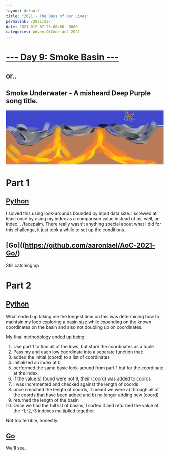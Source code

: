 ```yaml
---
layout: default
title: "2021 - The Days of Our Lives"
permalink: /2021/d8/
date: 2021-012-07 23:00:00 -0000
categories: AdventOfCode AoC 2021
---
```

# [--- Day 9: Smoke Basin ---](https://adventofcode.com/2021/day/9)
## or..
## Smoke Underwater - A misheard Deep Purple song title.
![one art please](/docs/assets/img/lowsmoke.png)
# Part 1

## [Python](https://github.com/aaronlael/AoC-2021/blob/master/AoC_2021_D9P1.py)

I solved this using look-arounds bounded by input data size.  I screwed at least once by using my index as a comparison value instead of as, well, an index... /facepalm.  There really wasn't anything special about what I did for this challenge, it just took a while to set up the conditions.

## [Go]((https://github.com/aaronlael/AoC-2021-Go/)

Still catching up

# Part 2

## [Python](https://github.com/aaronlael/AoC-2021/blob/master/AoC_2021_D9P2.py)

What ended up taking me the longest time on this was determining how to maintain my loop exploring a basin size while expanding on the known coordinates on the basin and also not doubling up on coordinates.

My final methodology ended up being:

1. Use part 1 to find all of the lows, but store the coordinates as a tuple
2. Pass my and each low coordinate into a separate function that:
  1. added the initial (coord) to a list of coordinates
  2. initialized an index at 0
  3. performed the same basic look-around from part 1 but for the coordinate at the index.
  4. if the value(s) found were not 9, their (coord) was added to coords
  5. i was incremented and checked against the length of coords
  6. once i reached the length of coords, it meant we were a) through all of the coords that have been added and b) no longer adding new (coord)
  7. returned the length of the basin
3. Once we had the full list of basins, I sorted it and returned the value of the -1,-2,-3 indexes multiplied together.

Not too terrible, honestly.

## [Go](https://github.com/aaronlael/AoC-2021-Go/)

We'll see.
